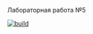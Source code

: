Лабораторная работа №5

[![build](https://github.com/KoReSh2299/Lab4Db/actions/workflows/dotnet-desktop.yml/badge.svg)](https://github.com/VolMaxGen/DB_Lab5/actions/runs/13009319556/workflow)
